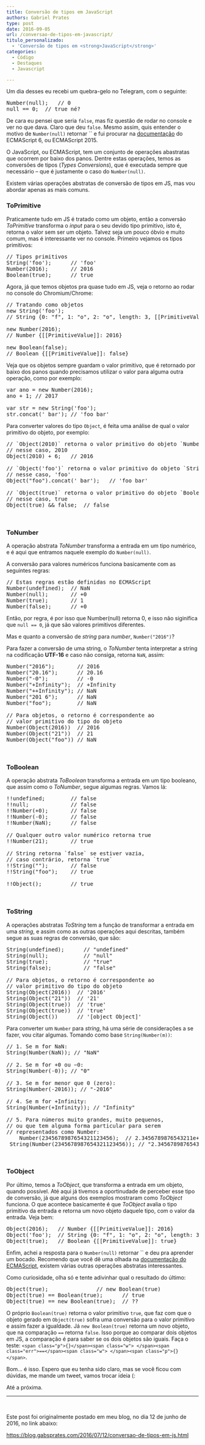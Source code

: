 ```yaml
---
title: Conversão de tipos em JavaScript
authors: Gabriel Prates
type: post
date: 2016-09-05
url: /conversao-de-tipos-em-javascript/
titulo_personalizado:
  - 'Conversão de tipos em <strong>JavaScript</strong>'
categories:
  - Código
  - Destaques
  - Javascript

---
```

Um dia desses eu recebi um quebra-gelo no Telegram, com o seguinte:

<pre class="lang-javascript">Number(null);   // 0
null == 0;  // true né?
</pre>

De cara eu pensei que seria `false`, mas fiz questão de rodar no console e ver no que dava. Claro que deu `false`. Mesmo assim, quis entender o motivo de `Number(null)` retornar `` e fui procurar na [documentação][1] do ECMAScript 6, ou ECMAScript 2015.

O JavaScript, ou ECMAScript, tem um conjunto de operações abastratas que ocorrem por baixo dos panos. Dentre estas operações, temos as conversões de tipos (_Types Conversions_), que é executada sempre que necessário &#8211; que é justamente o caso do `Number(null)`.

Existem várias operações abstratas de conversão de tipos em JS, mas vou abordar apenas as mais comuns.

### ToPrimitive

Praticamente tudo em JS é tratado como um objeto, então a conversão _ToPrimitive_ transforma o _input_ para o seu devido tipo primitivo, isto é, retorna o valor sem ser um objeto. Talvez seja um pouco óbvio e muito comum, mas é interessante ver no console. Primeiro vejamos os tipos primitivos:

<pre class="lang-javascript">// Tipos primitivos
String('foo');      // 'foo'
Number(2016);       // 2016
Boolean(true);      // true
</pre>

Agora, já que temos objetos pra quase tudo em JS, veja o retorno ao rodar no console do Chromium/Chrome:

<pre class="lang-javascript">// Tratando como objetos
new String('foo');
// String {0: "f", 1: "o", 2: "o", length: 3, [[PrimitiveValue]]: "foo"}

new Number(2016);
// Number {[[PrimitiveValue]]: 2016}

new Boolean(false);
// Boolean {[[PrimitiveValue]]: false}
</pre>

Veja que os objetos sempre guardam o valor primitivo, que é retornado por baixo dos panos quando precisamos utilizar o valor para alguma outra operação, como por exemplo:

<pre class="lang-javascript">var ano = new Number(2016);
ano + 1; // 2017

var str = new String('foo');
str.concat(' bar'); // 'foo bar'
</pre>

Para converter valores do tipo `Object`, é feita uma análise de qual o valor primitivo do objeto, por exemplo:

<pre class="lang-javascript">// `Object(2010)` retorna o valor primitivo do objeto `Number`,
// nesse caso, 2010
Object(2010) + 6;   // 2016

// `Object('foo')` retorna o valor primitivo do objeto `String`,
// nesse caso, 'foo'
Object("foo").concat(' bar');   // 'foo bar'

// `Object(true)` retorna o valor primitivo do objeto `Boolean`,
// nesse caso, true
Object(true) && false;  // false
</pre>

&nbsp;

### ToNumber

A operação abstrata _ToNumber_ transforma a entrada em um tipo numérico, e é aqui que entramos naquele exemplo do `Number(null)`.

A conversão para valores numéricos funciona basicamente com as seguintes regras:

<pre class="lang-javascript">// Estas regras estão definidas no ECMAScript
Number(undefined);  // NaN
Number(null);       // +0
Number(true);       // 1
Number(false);      // +0
</pre>

Então, por regra, é por isso que Number(null) retorna 0, e isso não siginifica que `null == 0`, já que são valores primitivos diferentes.

Mas e quanto a conversão de _string_ para _number_, `Number("2016")`?

Para fazer a conversão de uma string, o _ToNumber_ tenta interpretar a string na codificação **UTF-16** e caso não consiga, retorna `NaN`, assim:

<pre class="lang-javascript">Number("2016");       // 2016
Number("20.16");      // 20.16
Number("-0");         // -0
Number("+Infinity");  // +Infinity
Number("++Infinity"); // NaN
Number("201 6");      // NaN
Number("foo");        // NaN

// Para objetos, o retorno é correspondente ao
// valor primitivo do tipo do objeto
Number(Object(2016))  // 2016
Number(Object("21"))  // 21
Number(Object("foo")) // NaN
</pre>

&nbsp;

### ToBoolean

A operação abstrata _ToBoolean_ transforma a entrada em um tipo booleano, que assim como o _ToNumber_, segue algumas regras. Vamos lá:

<pre class="lang-javascript">!!undefined;        // false
!!null;             // false
!!Number(+0);       // false
!!Number(-0);       // false
!!Number(NaN);      // false

// Qualquer outro valor numérico retorna true
!!Number(21);       // true

// String retorna `false` se estiver vazia,
// caso contrário, retorna `true`
!!String("");       // false
!!String("foo");    // true

!!Object();         // true
</pre>

&nbsp;

### ToString

A operações abstratas _ToString_ tem a função de transformar a entrada em uma _string_, e assim como as outras operações aqui descritas, também segue as suas regras de conversão, que são:

<pre class="lang-javascript">String(undefined);      // "undefined"
String(null);           // "null"
String(true);           // "true"
String(false);          // "false"

// Para objetos, o retorno é correspondente ao
// valor primitivo do tipo do objeto
String(Object(2016))  // '2016'
String(Object("21"))  // '21'
String(Object(true))  // 'true'
String(Object(true))  // 'true'
String(Object())      // '[object Object]'
</pre>

Para converter um `Number` para _string_, há uma série de considerações a se fazer, vou citar algumas. Tomando como base `String(Number(m))`:

<pre class="lang-javascript">// 1. Se m for NaN:
String(Number(NaN)); // "NaN"

// 2. Se m for +0 ou −0:
String(Number(-0)); // "0"

// 3. Se m for menor que 0 (zero):
String(Number(-2016)); // "-2016"

// 4. Se m for +Infinity:
String(Number(+Infinity)); // "Infinity"

// 5. Para números muito grandes, muito pequenos,
// ou que tem alguma forma particular para serem
// representados como Number:
    Number(2345678987654321123456);  // 2.3456789876543211e+21
 String(Number(2345678987654321123456)); // "2.3456789876543211e+21"
</pre>

&nbsp;

### ToObject

Por último, temos a _ToObject_, que transforma a entrada em um objeto, quando possível. Até aqui já tivemos a oportinudade de perceber esse tipo de conversão, já que alguns dos exemplos mostraram como _ToObject_ funciona. O que acontece basicamente é que _ToObject_ avalia o tipo primitivo da entrada e retorna um novo objeto daquele tipo, com o valor da entrada. Veja bem:

<pre class="lang-javascript">Object(2016);   // Number {[[PrimitiveValue]]: 2016}
Object('foo');  // String {0: "f", 1: "o", 2: "o", length: 3, [[PrimitiveValue]]: "foo"}
Object(true);   // Boolean {[[PrimitiveValue]]: true}
</pre>

Enfim, achei a resposta para o `Number(null)` retornar `` e deu pra aprender um bocado. Recomendo que você dê uma olhada na [documentação do ECMAScript][2], existem várias outras operações abstratas interessantes.

Como curiosidade, olha só e tente adivinhar qual o resultado do último:

<pre class="lang-javascript">Object(true);               // new Boolean(true)
Object(true) == Boolean(true);      // true
Object(true) == new Boolean(true);  // ??
</pre>

O próprio `Boolean(true)` retorna o valor primitivo `true`, que faz com que o objeto gerado em `Object(true)` sofra uma conversão para o valor primitivo e assim fazer a igualdade. Já `new Boolean(true)` retorna um novo objeto, que na comparação `==` retorna `false`. Isso porque ao comparar dois objetos em JS, a comparação é para saber se os dois objetos são iguais. Faça o teste: `<span class="p">{}</span><span class="w"> </span><span class="err">==</span><span class="w"> </span><span class="p">{}</span>`.

Bom… é isso. Espero que eu tenha sido claro, mas se você ficou com dúvidas, me mande um tweet, vamos trocar ideia (:

Até a próxima.

* * *

&nbsp;

Este post foi originalmente postado em meu blog, no dia 12 de junho de 2016, no link abaixo:
  
<a href="https://blog.gabsprates.com/2016/07/12/conversao-de-tipos-em-js.html" target="_blank">https://blog.gabsprates.com/2016/07/12/conversao-de-tipos-em-js.html</a>

 [1]: https://www.ecma-international.org/ecma-262/6.0/index.html#sec-type-conversion
 [2]: https://www.ecma-international.org/ecma-262/6.0/index.html